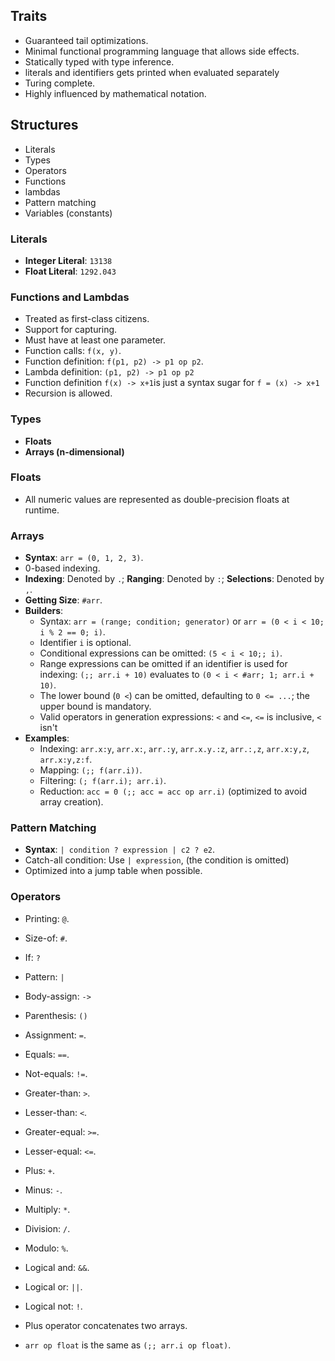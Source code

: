 ## Traits
- Guaranteed tail optimizations.
- Minimal functional programming language that allows side effects.
- Statically typed with type inference.
- literals and identifiers gets printed when evaluated separately
- Turing complete.
- Highly influenced by mathematical notation.
## Structures
- Literals 
- Types
- Operators
- Functions
- lambdas
- Pattern matching
- Variables (constants)
### Literals
- **Integer Literal**: `13138`
- **Float Literal**: `1292.043`
### Functions and Lambdas
- Treated as first-class citizens.
- Support for capturing.
- Must have at least one parameter.
- Function calls: `f(x, y)`.
- Function definition: `f(p1, p2) -> p1 op p2`.
- Lambda definition: `(p1, p2) -> p1 op p2`
- Function definition `f(x) -> x+1`is just a syntax sugar for `f = (x) -> x+1`
- Recursion is allowed.
### Types
- **Floats**
- **Arrays (n-dimensional)**
### Floats
- All numeric values are represented as double-precision floats at runtime.
### Arrays
- **Syntax**: `arr = (0, 1, 2, 3)`.
- 0-based indexing.
- **Indexing**: Denoted by `.`; **Ranging**: Denoted by `:`; **Selections**: Denoted by `,`.
- **Getting Size**: `#arr`.
- **Builders**:
  - Syntax: `arr = (range; condition; generator)` or `arr = (0 < i < 10; i % 2 == 0; i)`.
  - Identifier `i` is optional.
  - Conditional expressions can be omitted: `(5 < i < 10;; i)`.
  - Range expressions can be omitted if an identifier is used for indexing: `(;; arr.i + 10)` evaluates to `(0 < i < #arr; 1; arr.i + 10)`.
  - The lower bound (`0 <`) can be omitted, defaulting to `0 <= ...`; the upper bound is mandatory.
  - Valid operators in generation expressions: `<` and `<=`, `<=` is inclusive, `<` isn't
- **Examples**:
  - Indexing: `arr.x:y`, `arr.x:`, `arr.:y`, `arr.x.y.:z`, `arr.:,z`, `arr.x:y,z`, `arr.x:y,z:f`.
  - Mapping: `(;; f(arr.i))`.
  - Filtering: `(; f(arr.i); arr.i)`.
  - Reduction: `acc = 0 (;; acc = acc op arr.i)` (optimized to avoid array creation).
### Pattern Matching
- **Syntax**: `| condition ? expression | c2 ? e2`.
- Catch-all condition: Use `| expression`, (the condition is omitted)
- Optimized into a jump table when possible.
### Operators
- Printing: `@`.
- Size-of: `#`.
- If: `?`
- Pattern: `|`
- Body-assign: `->`
- Parenthesis: `()`
- Assignment: `=`.
- Equals: `==`.
- Not-equals: `!=`.
- Greater-than: `>`.
- Lesser-than: `<`.
- Greater-equal: `>=`.
- Lesser-equal: `<=`.
- Plus: `+`.
- Minus: `-`.
- Multiply: `*`.
- Division: `/`.
- Modulo: `%`.
- Logical and: `&&`.
- Logical or: `||`.
- Logical not: `!`.

- Plus operator concatenates two arrays.
- `arr op float` is the same as `(;; arr.i op float)`.